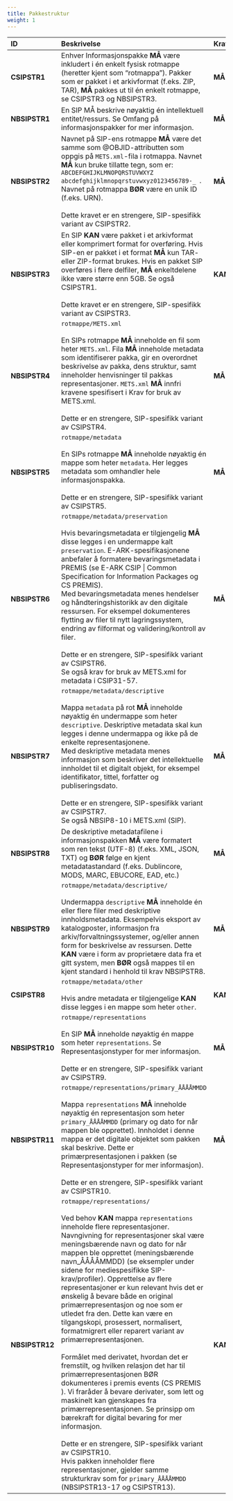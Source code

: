 ```yaml
---
title: Pakkestruktur
weight: 1
---
```



| **ID**         | **Beskrivelse**                                                                                                                                                                                                                                                                                                                                                                                                                                                                                                                                                                                                                                                                                                                                                                                                                                                                                                                                                                                                                                                                                                                                    | **Krav** | **Kardinalitet** |
|:----------------|:----------------------------------------------------------------------------------------------------------------------------------------------------------------------------------------------------------------------------------------------------------------------------------------------------------------------------------------------------------------------------------------------------------------------------------------------------------------------------------------------------------------------------------------------------------------------------------------------------------------------------------------------------------------------------------------------------------------------------------------------------------------------------------------------------------------------------------------------------------------------------------------------------------------------------------------------------------------------------------------------------------------------------------------------------------------------------------------------------------------------------------------------------|:----------|:------------------|
| **CSIPSTR1**   | Enhver Informasjonspakke **MÅ** være inkludert i én enkelt fysisk rotmappe (heretter kjent som “rotmappa”). Pakker som er pakket i et arkivformat (f.eks. ZIP, TAR), **MÅ** pakkes ut til én enkelt rotmappe, se CSIPSTR3 og NBSIPSTR3.                                                                                                                                                                                                                                                                                                                                                                                                                                                                                                                                                                                                                                                                                                                                                                                                                                                                                                            | **MÅ**   | **1..1**         |
| **NBSIPSTR1**  | En SIP MÅ beskrive nøyaktig én intellektuell entitet/ressurs. Se Omfang på informasjonspakker for mer informasjon.                                                                                                                                                                                                                                                                                                                                                                                                                                                                                                                                                                                                                                                                                                                                                                                                                                                                                                                                                                                                                                 | **MÅ**   |                  |
| **NBSIPSTR2**  | Navnet på SIP-ens rotmappe **MÅ** være det samme som @OBJID-attributten som oppgis på `METS.xml`-fila i rotmappa. Navnet **MÅ** kun bruke tillatte tegn, som er: `ABCDEFGHIJKLMNOPQRSTUVWXYZ abcdefghijklmnopqrstuvwxyz0123456789-_ `. Navnet på rotmappa **BØR** være en unik ID (f.eks. URN).<br><br>Dette kravet er en strengere, SIP-spesifikk variant av CSIPSTR2.                                                                                                                                                                                                                                                                                                                                                                                                                                                                                                                                                                                                                                                                                                                                                                            | **MÅ**   |                  |
| **NBSIPSTR3**  | En SIP **KAN** være pakket i et arkivformat eller komprimert format for overføring. Hvis SIP-en er pakket i et format **MÅ** kun TAR- eller ZIP-format brukes. Hvis en pakket SIP overføres i flere delfiler, **MÅ** enkeltdelene ikke være større enn 5GB. Se også CSIPSTR1.<br><br>Dette kravet er en strengere, SIP-spesifikk variant av CSIPSTR3.                                                                                                                                                                                                                                                                                                                                                                                                                                                                                                                                                                                                                                                                                                                                                                                              | **KAN**  |                  |
| **NBSIPSTR4**  | `rotmappe/METS.xml`<br><br>En SIPs rotmappe **MÅ** inneholde en fil som heter `METS.xml`. Fila **MÅ** inneholde metadata som identifiserer pakka, gir en overordnet beskrivelse av pakka, dens struktur, samt inneholder henvisninger til pakkas representasjoner. `METS.xml` **MÅ** innfri kravene spesifisert i Krav for bruk av METS.xml. <br><br>Dette er en strengere, SIP-spesifikk variant av CSIPSTR4.                                                                                                                                                                                                                                                                                                                                                                                                                                                                                                                                                                                                                                                                                                                                     | **MÅ**   | **1..1**         |
| **NBSIPSTR5**  | `rotmappe/metadata`<br><br>En SIPs rotmappe **MÅ** inneholde nøyaktig én mappe som heter `metadata`. Her legges metadata som omhandler hele informasjonspakka.<br><br>Dette er en strengere, SIP-spesifikk variant av CSIPSTR5.                                                                                                                                                                                                                                                                                                                                                                                                                                                                                                                                                                                                                                                                                                                                                                                                                                                                                                                    | **MÅ**   | **1..1**         |
| **NBSIPSTR6**  | `rotmappe/metadata/preservation`<br><br>Hvis bevaringsmetadata er tilgjengelig **MÅ** disse legges i en undermappe kalt `preservation`. E-ARK-spesifikasjonene anbefaler å formatere bevaringsmetadata i PREMIS (se E-ARK CSIP \| Common Specification for Information Packages og CS PREMIS). <br>Med bevaringsmetadata menes hendelser og håndteringshistorikk av den digitale ressursen. For eksempel dokumenteres flytting av filer til nytt lagringssystem, endring av filformat og validering/kontroll av filer.<br><br>Dette er en strengere, SIP-spesifikk variant av CSIPSTR6.<br>Se også krav for bruk av METS.xml for metadata i CSIP31-57.                                                                                                                                                                                                                                                                                                                                                                                                                                                                                             | **MÅ**   | **0..1**         |
| **NBSIPSTR7**  | `rotmappe/metadata/descriptive`<br><br>Mappa `metadata` på rot **MÅ** inneholde nøyaktig én undermappe som heter `descriptive`. Deskriptive metadata skal kun legges i denne undermappa og ikke på de enkelte representasjonene. <br>Med deskriptive metadata menes informasjon som beskriver det intellektuelle innholdet til et digitalt objekt, for eksempel identifikator, tittel, forfatter og publiseringsdato.<br><br>Dette er en strengere, SIP-spesifikk variant av CSIPSTR7.<br>Se også NBSIP8-10 i METS.xml (SIP).                                                                                                                                                                                                                                                                                                                                                                                                                                                                                                                                                                                                                      | **MÅ**   | **1..1**         |
| **NBSIPSTR8**  | De deskriptive metadatafilene i informasjonspakken **MÅ** være formatert som ren tekst (UTF-8) (f.eks. XML, JSON, TXT) og **BØR** følge en kjent metadatastandard (f.eks. Dublincore, MODS, MARC, EBUCORE, EAD, etc.)                                                                                                                                                                                                                                                                                                                                                                                                                                                                                                                                                                                                                                                                                                                                                                                                                                                                                                                              | **MÅ**   |                  |
| **NBSIPSTR9**  | `rotmappe/metadata/descriptive/`<br><br>Undermappa `descriptive` **MÅ** inneholde én eller flere filer med deskriptive innholdsmetadata. Eksempelvis eksport av katalogposter, informasjon fra arkiv/forvaltningssystemer, og/eller annen form for beskrivelse av ressursen. Dette **KAN** være i form av proprietære data fra et gitt system, men **BØR** også mappes til en kjent standard i henhold til krav NBSIPSTR8.                                                                                                                                                                                                                                                                                                                                                                                                                                                                                                                                                                                                                                                                                                                         | **MÅ**   | **1..n**         |
| **CSIPSTR8**   | `rotmappe/metadata/other`<br><br>Hvis andre metadata er tilgjengelige **KAN** disse legges i en mappe som heter `other`.                                                                                                                                                                                                                                                                                                                                                                                                                                                                                                                                                                                                                                                                                                                                                                                                                                                                                                                                                                                                                           | **KAN**  | **0..n**         |
| **NBSIPSTR10** | `rotmappe/representations`<br><br>En SIP **MÅ** inneholde nøyaktig én mappe som heter `representations`. Se Representasjonstyper for mer informasjon. <br><br>Dette er en strengere, SIP-spesifikk variant av CSIPSTR9.                                                                                                                                                                                                                                                                                                                                                                                                                                                                                                                                                                                                                                                                                                                                                                                                                                                                                                                            | **MÅ**   | **1..1**         |
| **NBSIPSTR11** | `rotmappe/representations/primary_ÅÅÅÅMMDD`<br><br>Mappa `representations` **MÅ** inneholde nøyaktig én representasjon som heter `primary_ÅÅÅÅMMDD` (primary og dato for når mappen ble opprettet). Innholdet i denne mappa er det digitale objektet som pakken skal beskrive. Dette er primærpresentasjonen i pakken (se Representasjonstyper for mer informasjon). <br><br>Dette er en strengere, SIP-spesifikk variant av CSIPSTR10.                                                                                                                                                                                                                                                                                                                                                                                                                                                                                                                                                                                                                                                                                                            | **MÅ**   | **1..1**         |
| **NBSIPSTR12** | `rotmappe/representations/`<br><br>Ved behov **KAN** mappa `representations` inneholde flere representasjoner. Navngivning for representasjoner skal være meningsbærende navn og dato for når mappen ble opprettet (meningsbærende navn_ÅÅÅÅMMDD) (se eksempler under sidene for mediespesifikke SIP-krav/profiler). Opprettelse av flere representasjoner er kun relevant hvis det er ønskelig å bevare både en original primærrepresentasjon og noe som er utledet fra den. Dette kan være en tilgangskopi, prosessert, normalisert, formatmigrert eller reparert variant av primærrepresentasjonen. <br><br>Formålet med derivatet, hvordan det er fremstilt, og hvilken relasjon det har til primærrepresentasjonen BØR dokumenteres i premis events (CS PREMIS ). Vi fraråder å bevare derivater, som lett og maskinelt kan gjenskapes fra primærrepresentasjonen. Se prinsipp om bærekraft for digital bevaring for mer informasjon.<br><br>Dette er en strengere, SIP-spesifikk variant av CSIPSTR10.<br>Hvis pakken inneholder flere representasjoner, gjelder samme strukturkrav som for `primary_ÅÅÅÅMMDD` (NBSIPSTR13-17 og CSIPSTR13). | **KAN**  | **0..n**         |
